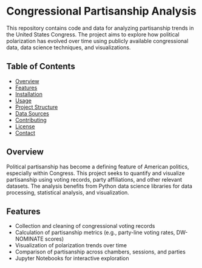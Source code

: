 # Congressional Partisanship Analysis

This repository contains code and data for analyzing partisanship trends in the United States Congress. The project aims to explore how political polarization has evolved over time using publicly available congressional data, data science techniques, and visualizations.

## Table of Contents

- [Overview](#overview)
- [Features](#features)
- [Installation](#installation)
- [Usage](#usage)
- [Project Structure](#project-structure)
- [Data Sources](#data-sources)
- [Contributing](#contributing)
- [License](#license)
- [Contact](#contact)

## Overview

Political partisanship has become a defining feature of American politics, especially within Congress. This project seeks to quantify and visualize partisanship using voting records, party affiliations, and other relevant datasets. The analysis benefits from Python data science libraries for data processing, statistical analysis, and visualization.

## Features

- Collection and cleaning of congressional voting records
- Calculation of partisanship metrics (e.g., party-line voting rates, DW-NOMINATE scores)
- Visualization of polarization trends over time
- Comparison of partisanship across chambers, sessions, and parties
- Jupyter Notebooks for interactive exploration